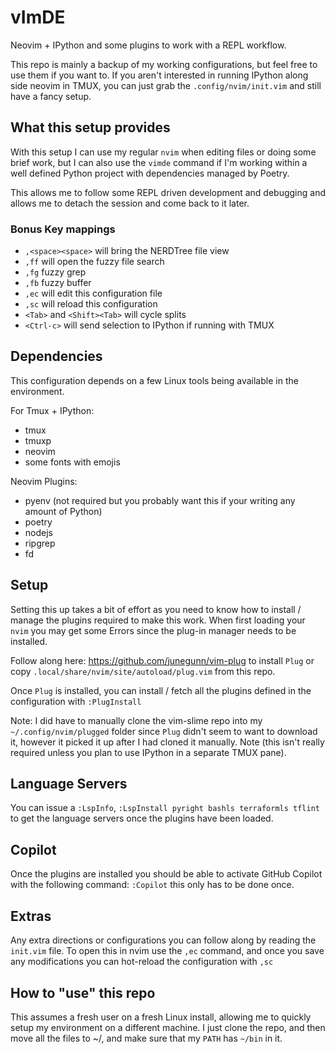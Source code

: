 # vImDE
Neovim + IPython and some plugins to work with a REPL workflow.

This repo is mainly a backup of my working configurations, but feel free to use them if you want to.
If you aren't interested in running IPython along side neovim in TMUX, you can just grab the `.config/nvim/init.vim` and still have a fancy setup.

## What this setup provides
With this setup I can use my regular `nvim` when editing files or doing some brief work, but I can also use the `vimde` command if I'm working within a well defined Python project with dependencies managed by Poetry.

This allows me to follow some REPL driven development and debugging and allows me to detach the session and come back to it later.

### Bonus Key mappings
- `,<space><space>` will bring the NERDTree file view
- `,ff` will open the fuzzy file search
- `,fg` fuzzy grep
- `,fb` fuzzy buffer
- `,ec` will edit this configuration file
- `,sc` will reload this configuration
- `<Tab>` and `<Shift><Tab>` will cycle splits
- `<Ctrl-c>` will send selection to IPython if running with TMUX

## Dependencies

This configuration depends on a few Linux tools being available in the environment.

For Tmux + IPython:
- tmux
- tmuxp
- neovim
- some fonts with emojis

Neovim Plugins:
- pyenv (not required but you probably want this if your writing any amount of Python)
- poetry
- nodejs
- ripgrep
- fd

## Setup
Setting this up takes a bit of effort as you need to know how to install / manage the plugins required to make this work.
When first loading your `nvim` you may get some Errors since the plug-in manager needs to be installed.

Follow along here: https://github.com/junegunn/vim-plug to install `Plug` or copy `.local/share/nvim/site/autoload/plug.vim` from this repo.

Once `Plug` is installed, you can install / fetch all the plugins defined in the configuration with `:PlugInstall`

Note: I did have to manually clone the vim-slime repo into my `~/.config/nvim/plugged` folder since `Plug` didn't seem to want to download it, however it picked it up after I had cloned it manually. Note (this isn't really required unless you plan to use IPython in a separate TMUX pane).

## Language Servers
You can issue a `:LspInfo`, `:LspInstall pyright bashls terraformls tflint` to get the language servers once the plugins have been loaded.

## Copilot
Once the plugins are installed you should be able to activate GitHub Copilot with the following command: `:Copilot` this only has to be done once.

## Extras

Any extra directions or configurations you can follow along by reading the `init.vim` file.
To open this in nvim use the `,ec` command, and once you save any modifications you can hot-reload the configuration with `,sc`

## How to "use" this repo
This assumes a fresh user on a fresh Linux install, allowing me to quickly setup my environment on a different machine. I just clone the repo, and then move all the files to ~/, and make sure that my `PATH` has `~/bin` in it.
